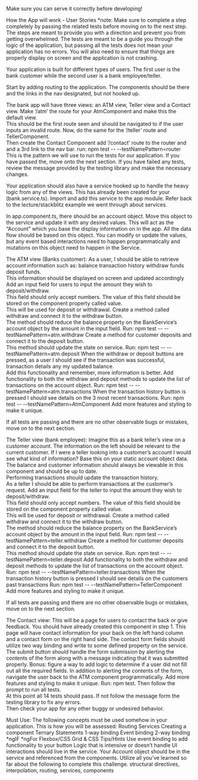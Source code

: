 Make sure you can serve it correctly before developing!

How the App will work - User Stories
    *note: Make sure to complete a step completely by passing the related tests before moving on to the next step.  The steps are meant to provide you with a direction and prevent you from getting overwhelmed. The tests are meant to be a guide you through the logic of the application, but passing all the tests does not mean your application has no errors.  You will also need to ensure that things are properly display on screen and the application is not crashing.

Your application is built for different types of users.  The first user is the bank customer while the second user is a bank employee/teller.  

Start by adding routing to the application. The components should be there and the links in the nav designated, but not hooked up.

The bank app will have three views: an ATM view, Teller view and a Contact view. 
    Make ‘/atm’ the route for your AtmComponent and make this the default view.  
        This should be the first route seen and should be navigated to if the user inputs an invalid route.
    Now, do the same for the ‘/teller’ route and TellerComponent.  
    Then create the Contact Component add ‘/contact’ route to the router and and a 3rd link to the nav bar. 
run: npm test -- --testNamePattern=router
    This is the pattern we will use to run the tests for our application.  If you have passed the, move onto the next section. If you have failed any tests, review the message provided by the testing library and make the necessary changes.

Your application should also have a service hooked up to handle the heavy logic from any of the views. This has already been created for your (bank.service.ts).
    Import and add this service to the app module. Refer back to the lecture/stackblitz example we went through about services.

In app.component.ts, there should be an account object. 
    Move this object to the service and update it with any desired values. This will act as the “Account” which you base the display information on in the app. 
    All the data flow should be based on this object. 
    You can modify or update the values, but any event based interactions need to happen programmatically and mutations on this object need to happen in the Service.


The ATM view (Banks customer):
    As a user, I should be able to retrieve account information such as: 
        balance
        transaction history
        withdraw funds
        deposit funds.  
    This information should be displayed on screen and updated accordingly
    Add an input field for users to input the amount they wish to deposit/withdraw.  
        This field should only accept numbers. 
        The value of this field should be stored on the component property called value.  
        This will be used for deposit or withdrawal.
    Create a method called withdraw and connect it to the withdraw button.  
        The method should reduce the balance property on the BankService’s account object by the amount in the input field.
Run: npm test -- --testNamePattern=atm.withdraw
    Create a method for customer deposits and connect it to the deposit button.  
        This method should update the state on service.
Run: npm test -- --testNamePattern=atm.deposit
    When the withdraw or deposit buttons are pressed, as a user I should see 
        if the transaction was successful, 
        transaction details any 
        my updated balance.  
    Add this functionality and remember, more information is better.
    Add functionality to both the withdraw and deposit methods to update the list of transactions on the account object.
Run: npm test -- --testNamePattern=atm.transactions
    When the transaction history button is pressed I should see details on the 3 most recent transactions.
Run: npm test -- --testNamePattern=AtmComponent
    Add more features and styling to make it unique.  
    
If all tests are passing and there are no other observable bugs or mistakes, move on to the next section.

The Teller view (bank employee):
    Imagine this as a bank teller’s view on a customer account. 
    The information on the left should be relevant to the current customer. 
    If I were a teller looking into a customer’s account I would see what kind of information? 
        Base this on your static account object data.
    The balance and customer information should always be viewable in this component and should be up to date.  
    Performing transactions should update the transaction history.  
    As a teller I should be able to perform transactions at the customer’s request.
    Add an input field for the teller to input the amount they wish to deposit/withdraw.  
        This field should only accept numbers. 
        The value of this field should be stored on the component property called value.  
        This will be used for deposit or withdrawal.
    Create a method called withdraw and connect it to the withdraw button.  
        The method should reduce the balance property on the BankService’s account object by the amount in the input field.
Run: npm test -- --testNamePattern=teller.withdraw
    Create a method for customer deposits and connect it to the deposit button.  
        This method should update the state on service.
Run: npm test -- --testNamePattern=teller.deposit
    Add functionality to both the withdraw and deposit methods to update the list of transactions on the account object.
Run: npm test -- --testNamePattern=teller.transactions
    When the transaction history button is pressed I should see details on the customers past transactions
Run: npm test -- --testNamePattern=TellerComponent
    Add more features and styling to make it unique. 

If all tests are passing and there are no other observable bugs or mistakes, move on to the next section.

The Contact view: 
    This will be a page for users to contact the back or give feedback. 
    You should have already created this component in step 1.
    This page will have contact information for your back on the left hand column and a contact form on the right hand side.
    The contact form fields should utilize two way binding and write to some defined property on the service.
    The submit button should handle the form submission by alerting the contents of the form along with a message indicating that it was submitted properly. 
        Bonus: figure a way to add logic to determine if a user did not fill out all the required fields.
    In addition to alerting the contents of the form, navigate the user back to the ATM component programmatically.
    Add more features and styling to make it unique. 
Run: npm test. 
    Then follow the prompt to run all tests.  
    At this point all 14 tests should pass. 
    If not follow the message form the testing library to fix any errors.  
    Then check your app for any other buggy or undesired behavior.

Must Use: The following concepts must be used somehow in your application. This is how you will be assessed: 
    Routing
    Services
    Creating a component
    Ternary Statements
    1-way binding
    Event binding
    2-way binding
    *ngIF
    *ngFor
    Flexbox/CSS Grid & CSS
    Tips/Hints
    Use event binding to add functionality to your button
    Logic that is intensive or doesn’t handle UI interactions should live in the service. 
    Your Account object should be in the service and referenced from the components.
    Utilize all you’ve learned so far about the following to complete this challenge.
        structural directives, 
        interpolation, 
        routing, 
        services, 
        components  